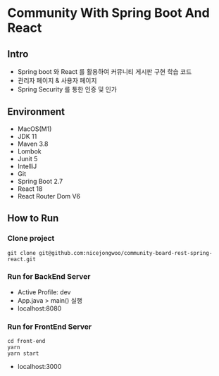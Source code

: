 # Community With Spring Boot And React

## Intro
- Spring boot 와 React 를 활용하여 커뮤니티 게시판 구현 학습 코드
- 관리자 페이지 & 사용자 페이지
- Spring Security 를 통한 인증 및 인가

## Environment
- MacOS(M1)
- JDK 11
- Maven 3.8
- Lombok
- Junit 5
- IntelliJ
- Git
- Spring Boot 2.7
- React 18
- React Router Dom V6

## How to Run

### Clone project
```shell
git clone git@github.com:nicejongwoo/community-board-rest-spring-react.git
```

### Run for BackEnd Server
- Active Profile: dev
- App.java > main() 실행
- localhost:8080

### Run for FrontEnd Server
```shell
cd front-end
yarn 
yarn start
```
- localhost:3000